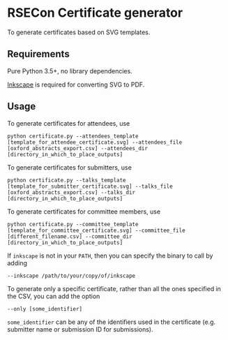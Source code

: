# RSECon Certificate generator

To generate certificates based on SVG templates.

## Requirements

Pure Python 3.5+,
no library dependencies.

[Inkscape](https://inkscape.org) is required for converting SVG to PDF.

## Usage

To generate certificates for attendees, use

    python certificate.py --attendees_template [template_for_attendee_certificate.svg] --attendees_file [oxford_abstracts_export.csv] --attendees_dir [directory_in_which_to_place_outputs]

To generate certificates for submitters, use

    python certificate.py --talks_template [template_for_submitter_certificate.svg] --talks_file [oxford_abstracts_export.csv] --talks_dir [directory_in_which_to_place_outputs]

To generate certificates for committee members, use

    python certificate.py --committee_template [template_for_committee_certificate.svg] --committee_file [different_filename.csv] --committee_dir [directory_in_which_to_place_outputs]

If `inkscape` is not in your `PATH`,
then you can specify the binary to call by adding

    --inkscape /path/to/your/copy/of/inkscape

To generate only a specific certificate,
rather than all the ones specified in the CSV,
you can add the option

    --only [some_identifier]

`some_identifier` can be any of the identifiers used in the certificate
(e.g. submitter name or submission ID for submissions).
